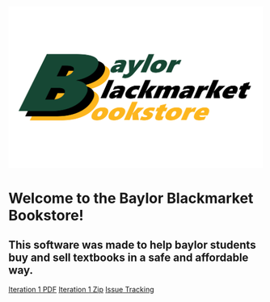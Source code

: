 ![Branching](software_project.png)

# Welcome to the Baylor Blackmarket Bookstore!

## This software was made to help baylor students buy and sell textbooks in a safe and affordable way.
[Iteration 1 PDF](https://raw.githubusercontent.com/TomPechulis/BBB.github.io/master/iteration1.pdf)
[Iteration 1 Zip](https://github.com/TomPechulis/BBB.github.io/raw/master/Iteration1.zip)
[Issue Tracking](https://trello.com/b/wGqLWLLN/csi-3471-bbb)

